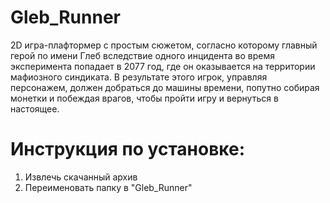 # Gleb_Runner
2D игра-плафтормер с простым сюжетом, согласно которому главный герой по имени Глеб вследствие одного инцидента во время эксперимента попадает в 2077 год, где он оказывается на территории мафиозного синдиката. В результате этого игрок, управляя персонажем, должен добраться до машины времени, попутно собирая монетки и побеждая врагов, чтобы пройти игру и вернуться в настоящее.
# Инструкция по установке:
1. Извлечь скачанный архив 
2. Переименовать папку в "Gleb_Runner"
